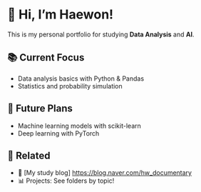 # 👋 Hi, I’m Haewon!

This is my personal portfolio for studying **Data Analysis** and **AI**.

## 📚 Current Focus
- Data analysis basics with Python & Pandas
- Statistics and probability simulation

## 🧠 Future Plans
- Machine learning models with scikit-learn
- Deep learning with PyTorch

## 🔗 Related
- 📖 [My study blog] https://blog.naver.com/hw_documentary
- 📊 Projects: See folders by topic!
